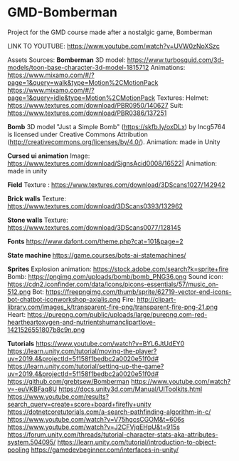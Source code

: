 # GMD-Bomberman
Project for the GMD course made after a nostalgic game, Bomberman


LINK TO YOUTUBE: https://www.youtube.com/watch?v=UVW0zNoXSzc


Assets Sources:
<b>Bomberman</b>
3D model: https://www.turbosquid.com/3d-models/toon-base-character-3d-model-1815712
Animations: https://www.mixamo.com/#/?page=1&query=walk&type=Motion%2CMotionPack
            https://www.mixamo.com/#/?page=1&query=idle&type=Motion%2CMotionPack
Textures: Helmet: https://www.textures.com/download/PBR0950/140627
          Suit: https://www.textures.com/download/PBR0386/137251

<b>Bomb</b>
3D model "Just a Simple Bomb" (https://skfb.ly/oxDLx) by Incg5764 is licensed under Creative Commons Attribution (http://creativecommons.org/licenses/by/4.0/).
Animation: made in Unity

<b>Cursed ui animation</b>
Image: https://www.textures.com/download/SignsAcid0008/16522|
Animation: made in unity

<b>Field</b>
Texture : https://www.textures.com/download/3DScans1027/142942

<b>Brick walls</b>
Texture: https://www.textures.com/download/3DScans0393/132962

<b>Stone walls</b>
Texture: https://www.textures.com/download/3DScans0077/128145

<b>Fonts</b>
https://www.dafont.com/theme.php?cat=101&page=2

<b> State machine </b>
https://game.courses/bots-ai-statemachines/

<b>Sprites</b>
Explosion animation: https://stock.adobe.com/search?k=sprite+fire
Bomb: https://pngimg.com/uploads/bomb/bomb_PNG36.png
Sound icon: https://cdn2.iconfinder.com/data/icons/picons-essentials/57/music_on-512.png
Bot: https://freepngimg.com/thumb/sprite/62719-vector-end-icons-bot-chatbot-iconworkshop-axialis.png
Fire: http://clipart-library.com/images_k/transparent-fire-png/transparent-fire-png-21.png
Heart: https://purepng.com/public/uploads/large/purepng.com-red-heartheartoxygen-and-nutrientshumanclipartlove-1421526551807b8c9n.png
  
<b>Tutorials</b>
https://www.youtube.com/watch?v=BYL6JtUdEY0
https://learn.unity.com/tutorial/moving-the-player?uv=2019.4&projectId=5f158f1bedbc2a0020e51f0d#
https://learn.unity.com/tutorial/setting-up-the-game?uv=2019.4&projectId=5f158f1bedbc2a0020e51f0d#
https://github.com/grebtsew/Bomberman
https://www.youtube.com/watch?v=-euVKBFaq8U
https://docs.unity3d.com/Manual/UIToolkits.html
https://www.youtube.com/results?search_query=create+score+board+firefly+unity
https://dotnetcoretutorials.com/a-search-pathfinding-algorithm-in-c/
https://www.youtube.com/watch?v=V75hgcsCGOM&t=606s
https://www.youtube.com/watch?v=J2CFVjqEHpU&t=915s
https://forum.unity.com/threads/tutorial-character-stats-aka-attributes-system.504095/
https://learn.unity.com/tutorial/introduction-to-object-pooling
https://gamedevbeginner.com/interfaces-in-unity/

